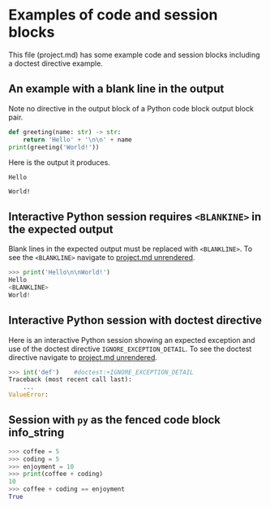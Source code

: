 # Examples of code and session blocks

This file (project.md) has some example code and session blocks
including a doctest directive example.

## An example with a blank line in the output

Note no <BLANKLINE> directive in the output block of a Python
code block output block pair.

```python
def greeting(name: str) -> str:
    return 'Hello' + '\n\n' + name
print(greeting('World!'))
```

Here is the output it produces.
```
Hello

World!
```

## Interactive Python session requires `<BLANKINE>` in the expected output

Blank lines in the expected output must be replaced with `<BLANKLINE>`.
To see the `<BLANKLINE>` navigate to [project.md unrendered][1].


```py
>>> print('Hello\n\nWorld!')
Hello
<BLANKLINE>
World!
```

## Interactive Python session with doctest directive

Here is an interactive Python session showing an
expected exception and use of the doctest directive
`IGNORE_EXCEPTION_DETAIL`.
To see the doctest directive navigate to [project.md unrendered][1].


```py
>>> int('def')    #doctest:+IGNORE_EXCEPTION_DETAIL
Traceback (most recent call last):
    ...
ValueError:
```

## Session with `py` as the fenced code block info_string

```py
>>> coffee = 5
>>> coding = 5
>>> enjoyment = 10
>>> print(coffee + coding)
10
>>> coffee + coding == enjoyment
True
```

[1]: https://raw.githubusercontent.com/tmarktaylor/pytest-phmdoctest/main/tests/sample/doc/project.md
